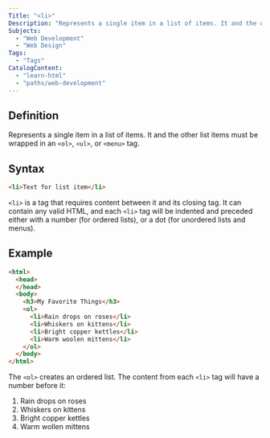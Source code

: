 ```yaml
---
Title: "<li>"
Description: "Represents a single item in a list of items. It and the other list items must be wrapped in an <ol>, <ul>, or <menu> tag."
Subjects:
  - "Web Development"
  - "Web Design"
Tags:
  - "Tags"
CatalogContent:
  - "learn-html"
  - "paths/web-development"
---
```


## Definition 

Represents a single item in a list of items. It and the other list items must be wrapped in an `<ol>`, `<ul>`, or `<menu>` tag.

## Syntax

```html
<li>Text for list item</li>
``` 

`<li>` is a tag that requires content between it and its closing tag. It can contain any valid HTML, and each `<li>` tag will be indented and preceded either with a number (for ordered lists), or a dot (for unordered lists and menus).

## Example

```html
<html>
  <head>
  </head>
  <body>
    <h3>My Favorite Things</h3>
    <ol>
      <li>Rain drops on roses</li>
      <li>Whiskers on kittens</li>
      <li>Bright copper kettles</li>
      <li>Warm woolen mittens</li>
    </ol>
  </body>
</html>
```
  
The `<ol>` creates an ordered list. The content from each `<li>` tag will have a number before it:

 1. Rain drops on roses
 2. Whiskers on kittens
 3. Bright copper kettles
 4. Warm wollen mittens
